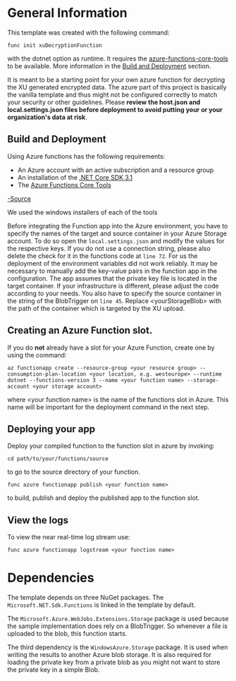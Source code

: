 # General Information
This template was created with the following command:
```
func init xuDecryptionFunction
```
with the dotnet option as runtime. It requires the [azure-functions-core-tools](https://docs.microsoft.com/en-us/azure/azure-functions/functions-run-local?tabs=windows%2Ccsharp%2Cbash#core-tools-versions) to be available. More information in the [Build and Deployment](#build-and-deployment) section.

It is meant to be a starting point for your own azure function for decrypting the XU generated encrypted data. The azure part of this project is basically the vanilla template and thus might not be configured correctly to match your security or other guidelines. Please **review the host.json and local.settings.json files before deployment to avoid putting your or your organization's data at risk**.

## Build and Deployment

Using Azure functions has the following requirements:
* An Azure account with an active subscription and a resource group
* An installation of the [.NET Core SDK 3.1](https://dotnet.microsoft.com/download/dotnet-core/3.1)
* The [Azure Functions Core Tools](https://www.npmjs.com/package/azure-functions-core-tools)

[-Source](https://docs.microsoft.com/en-us/azure/azure-functions/create-first-function-cli-csharp?tabs=azure-cli%2Cbrowser#configure-your-local-environment)

We used the windows installers of each of the tools

Before integrating the Function app into the Azure environment, you have to specify the names of the target and source container in your Azure Storage account. To do so open the `local.settings.json` and modify the values for the respective keys. If you do not use a connection string, please also delete the check for it in the functions code at `line 72`.
For us the deployment of the environment variables did not work reliably. It may be necessary to manually add the key-value pairs in the function app in the configuration.
The app assumes that the private key file is located in the target container. If your infrastructure is different, please adjust the code according to your needs.
You also have to specify the source container in the string of the BlobTrigger on `line 45`. Replace \<yourStorageBlob> with the path of the container which is targeted by the XU upload.

## Creating an Azure Function slot.
If you do **not** already have a slot for your Azure Function, create one by using the command:
```
az functionapp create --resource-group <your resource group> --consumption-plan-location <your location, e.g. westeurope> --runtime dotnet --functions-version 3 --name <your function name> --storage-account <your storage account>
```
where \<your function name> is the name of the functions slot in Azure. This name will be important for the deployment command in the next step.

## Deploying your app
Deploy your compiled function to the function slot in azure by invoking:
```
cd path/to/your/functions/source
```
to go to the source directory of your function.
```
func azure functionapp publish <your function name>
```
to build, publish and deploy the published app to the function slot.

## View the logs
To view the near real-time log stream use:
```
func azure functionapp logstream <your function name>
```

# Dependencies
The template depends on three NuGet packages. The `Microsoft.NET.Sdk.Functions` is linked in the template by default.

The `Microsoft.Azure.WebJobs.Extensions.Storage` package is used because the sample implementation does rely on a BlobTrigger. So whenever a file is uploaded to the blob, this function starts.

The third dependency is the `WindowsAzure.Storage` package. It is used when writing the results to another Azure blob storage. It is also required for loading the private key from a private blob as you might not want to store the private key in a simple Blob.
